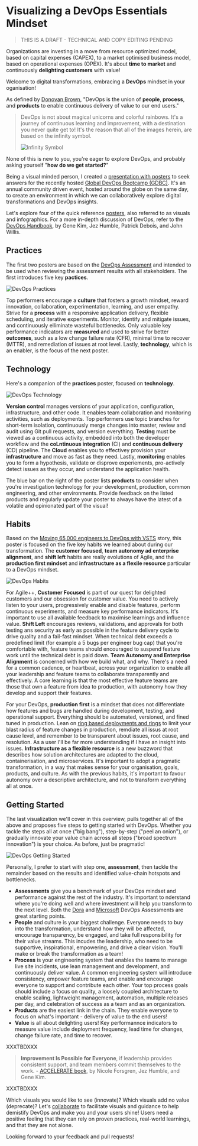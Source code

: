 # Visualizing a DevOps Essentials Mindset

>
> THIS IS A DRAFT - TECHNICAL AND COPY EDITING PENDING
>

Organizations are investing in a move from resource optimized model, based on capital expenses (CAPEX), to a market optimised business model, based on operational expenses (OPEX). It's about **time to market** and continuously **delighting customers** with value! 

Welcome to digital transformations, embracing a **DevOps** mindset in your oganisation! 

As defined by [Donovan Brown](http://donovanbrown.com/post/what-is-devops), "DevOps is the union of **people**, **process**, and **products** to enable continuous delivery of value to our end users." 

> DevOps is not about magical unicorns and colorful rainbows. It's a journey of continuous learning and improvement, with a destination you never quite get to! It's the reason that all of the images herein, are based on the infinity symbol.
>
> ![Infinity Symbol](_img/devops-mindset-essentials/devops-mindset-essentials-infinity.png)

None of this is new to you, you're eager to explore DevOps, and probably asking yourself "**how do we get started?**" 

Being a visual minded person, I created a [presentation with posters](https://github.com/wpschaub/DevOps-mindset-essentials/blob/master/src/presentations/devops-mindset-essentials-gdbc.pdf) to seek answers for the recently hosted [Global DevOps Bootcamp (GDBC)](https://globaldevopsbootcamp.com). It's an annual community driven event, hosted around the globe on the same day, to create an environment in which we can collaboratively explore digital transformations and DevOps insights.

Let's explore four of the quick reference [posters](https://github.com/wpschaub/devOps-mindset-essentials/posters), also referred to as visuals and infographics. For a more in-depth discussion of DevOps, refer to the [DevOps Handbook](http://a.co/92KSNxJ), by Gene Kim, Jez Humble, Patrick Debois, and John Willis. 

## Practices

The first two posters are based on the [DevOps Assessment](https://aka.ms/devopsassessment) and intended to be used when reviewing the assessment results with all stakeholders. The first introduces five key **pactices**.

![DevOps Practices](_img/devops-mindset-essentials/devops-mindset-essentials-practices.png)

Top performers encourage a **culture** that fosters a growth mindset, reward innovation, collaboration, experimentation, learning, and user empathy. Strive for a **process** with a responsive application delivery, flexible scheduling, and iterative experiments. Monitor, identify and mitigate issues, and continuously elliminate wasteful bottlenecks. Only valuable key performance indicators are **measured** and used to strive for better **outcomes**, such as a low change failure rate (CFR), minimal time to recover (MTTR), and remediation of issues at root level. Lastly, **technology**, which is an enabler, is the focus of the next poster. 

## Technology

Here's a companion of the **practices** poster, focused on **technology**.

![DevOps Technology](_img/devops-mindset-essentials/devops-mindset-essentials-technology.png)

**Version control** manages versions of your application, configuration, infrastructure, and other code. It enables team collaboration and monitoring activities, such as deployments. Top performers use topic branches for short-term isolation, continuously merge changes into master, review and audit using Git pull requests, and version everything. **Testing** must be viewed as a continuous activity, embedded into both the developer workflow and the **coLntinuous integration** (CI) and **continuous delivery** (CD) pipeline. The **Cloud** enables you to effectivey provision your **infrastructure** and move as fast as they need. Lastly, **monitoring** enables you to form a hypothesis, validate or disprove experiements, pro-actively detect issues as they occur, and understand the application health.

The blue bar on the right of the poster lists **products** to consider when you're investigation technology for your development, production, common engineering, and other environments. Provide feedback on the listed products and regularly update your poster to always have the latest of a volatile and opinionated part of the visual! 

## Habits

Based on the [Moving 65,000 engineers to DevOps with VSTS](https://www.slideshare.net/WillyPeterSchaub/devconf-moving-65000-microsofties-to-devops-with-visual-studio-team-services) story, this poster is focused on the five key habits we learned about during our transformation. The **customer focused**, **team autonomy ad enterprise alignment**, and **shift left** habits are really evolutions of Agile, and the **production first mindset** and **infrastructure as a flexile resource** particular to a DevOps mindset. 

![DevOps Habits](_img/devops-mindset-essentials/devops-mindset-essentials-habits.png)

For Agile++, **Customer Focused** is part of our quest for delighted customers and our obsession for customer value. You need to actively listen to your users, progressively enable and disable features, perform continuous experiments, and measure key performance indicators. It's important to use all available feedback to maximise learnings and influence value. **Shift Left** encourages reviews, validations, and approvals for both testing ans security as early as possible in the feature delivery cycle to drive quality and a fail-fast mindset. When technical debt exceeds a predefined limit (for example a 5 bugs per engineer bug cap) that you're comfortable with, feature teams should encouraged to suspend feature work until the technical debt is paid down. **Team Autonomy and Enterprise Alignment** is concerned with how we build what, and why. There's a need for a common cadence, or heartbeat, across your organization to enable all your leadership and feature teams to collaborate transparently and effectively. A core learning is that the most effective feature teams are those that own a feature from idea to production, with autonomy how they develop and support their features.

For your DevOps, **production first** is a mindset that does not differentiate how features and bugs are handled during development, testing, and operational support. Everything should be automated, versioned, and fined tuned in production. Lean on [ring based deployments and rings](https://opensource.com/article/18/2/feature-flags-ring-deployment-model) to limit your blast radius of feature changes in production, remdiate all issus at root cause level, and remember to be transparent about issues, root cause, and resolution. As a user I'll be far more understanding if I have an insight into issues. **Infrastructure as a flexible resource** is a new buzzword that describes how solution architectures are adapted to the cloud, containerisation, and microservices. It's important to adopt a pragmatic transformation, in a way that makes sense for your organisation, goals, products, and culture. As with the previous habits, it's important to favour autonomy over a descriptive architecture, and not to transform everything all at once. 

## Getting Started

The last visualization we'll cover in this overview, pulls together all of the above and proposes five steps to getting started with DevOps. Whether you tackle the steps all at once ("big bang"), step-by-step ("peel an onion"), or gradually innovate your value chain across all steps ("broad spectrum innovation") is your choice. As before, just be pragmatic!

![DevOps Getting Started](_img/devops-mindset-essentials/devops-mindset-essentials-getting-started.png)

Personally, I prefer to start with step one, **assessment**, then tackle the remainder based on the results and identified value-chain hotspots and bottlenecks. 

- **Assessments** give you a benchmark of your DevOps mindset and performance against the rest of the industry. It's important to nderstand where you're doing well and where investment will help you transform to the next level. Both the [Dora](https://www.devops-survey.com/) and [Microsoft](https://aka.ms/devopsassessment) DevOps Assessments are great starting points.       
- **People** and culture is your biggest challenge. Everyone needs to buy into the transformation, understand how they will be affected, encourage transparency, be engaged, and take full responsibility for their value streams. This incudes the leadership, who need to be supportive, inspirational, empowering, and drive a clear vision. You'll make or break the transformation as a team!
- **Process** is your engineering system that enables the teams to manage live site incidents, use lean management and development, and continuously deliver value. A common engineering system will introduce consistency, empower feature teams, and enable and encourage everyone to support and contribute each other. Your top process goals should include a focus on quality, a loosely coupled architecture to enable scaling, lightweight management, automation, multiple releases per day, and celebration of success as a team and as an organization.  
- **Products** are the easiest link in the chain. They enable everyone to focus on what's important - delivery of value to the end users!
- **Value** is all about delighting users! Key performannce indicators to measure value include deployment frequency, lead time for changes, change failure rate, and time to recover.   

XXXTBDXXX

> **Improvement Is Possible for Everyone**, if leadership provides consistent support, and team members commit themselves to the work. - [ACCELERATE book](https://t.co/smb82Y4i0M), by Nicole Forsgren, Jez Humble, and Gene Kim.

XXXTBDXXX

Which visuals you would like to see (innovate)? Which visuals add no value (deprecate)? Let's [collaborate](https://github.com/wpschaub/devOps-mindset-essentials) to facilitate visuals and guidance to help demistify DevOps and make you and your users shine! Users need a positive feeling that they can rely on proven practices, real-world learnings, and that they are not alone.

Looking forward to your feedback and pull requests!
